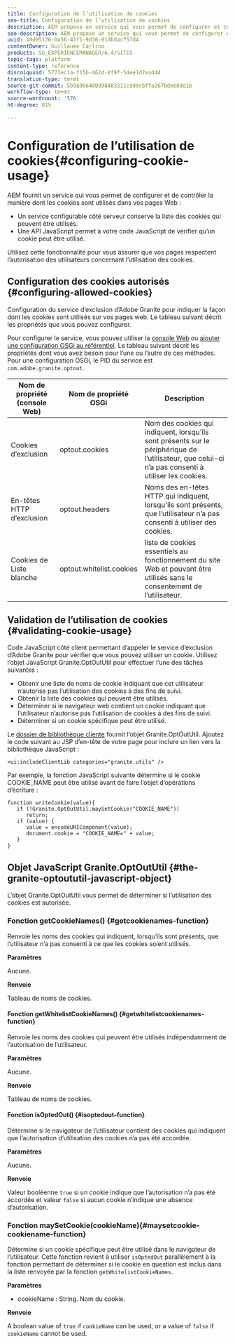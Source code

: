 ```yaml
---
title: Configuration de l’utilisation de cookies
seo-title: Configuration de l’utilisation de cookies
description: AEM propose un service qui vous permet de configurer et contrôler le mode d’utilisation des cookies avec vos pages web.
seo-description: AEM propose un service qui vous permet de configurer et contrôler le mode d’utilisation des cookies avec vos pages web.
uuid: 10d95176-0a56-41f1-9d36-01dbdac757d4
contentOwner: Guillaume Carlino
products: SG_EXPERIENCEMANAGER/6.4/SITES
topic-tags: platform
content-type: reference
discoiquuid: 5773ec1a-f15b-462d-8f9f-54ee1d7ead44
translation-type: tm+mt
source-git-commit: 5b9a966480d98403311cdddcbffa267bde68dd1b
workflow-type: tm+mt
source-wordcount: '576'
ht-degree: 81%

---
```



# Configuration de l’utilisation de cookies{#configuring-cookie-usage}

AEM fournit un service qui vous permet de configurer et de contrôler la manière dont les cookies sont utilisés dans vos pages Web :

* Un service configurable côté serveur conserve la liste des cookies qui peuvent être utilisés.
* Une API JavaScript permet à votre code JavaScript de vérifier qu’un cookie peut être utilisé.

Utilisez cette fonctionnalité pour vous assurer que vos pages respectent l’autorisation des utilisateurs concernant l’utilisation des cookies.

## Configuration des cookies autorisés {#configuring-allowed-cookies}

Configuration du service d’exclusion d’Adobe Granite pour indiquer la façon dont les cookies sont utilisés sur vos pages web. Le tableau suivant décrit les propriétés que vous pouvez configurer.

Pour configurer le service, vous pouvez utiliser la [console Web](/help/sites-deploying/configuring-osgi.md#osgi-configuration-with-the-web-console) ou [ajouter une configuration OSGi au référentiel](/help/sites-deploying/configuring-osgi.md#adding-a-new-configuration-to-the-repository). Le tableau suivant décrit les propriétés dont vous avez besoin pour l’une ou l’autre de ces méthodes. Pour une configuration OSGi, le PID du service est `com.adobe.granite.optout`.

| Nom de propriété (console Web) | Nom de propriété OSGi | Description |
|---|---|---|
| Cookies d’exclusion | optout.cookies | Nom des cookies qui indiquent, lorsqu’ils sont présents sur le périphérique de l’utilisateur, que celui-ci n’a pas consenti à utiliser les cookies. |
| En-têtes HTTP d’exclusion | optout.headers | Noms des en-têtes HTTP qui indiquent, lorsqu’ils sont présents, que l’utilisateur n’a pas consenti à utiliser des cookies. |
| Cookies de Liste blanche | optout.whitelist.cookies | liste de cookies essentiels au fonctionnement du site Web et pouvant être utilisés sans le consentement de l’utilisateur. |

## Validation de l’utilisation de cookies {#validating-cookie-usage}

Code JavaScript côté client permettant d’appeler le service d’exclusion d’Adobe Granite pour vérifier que vous pouvez utiliser un cookie. Utilisez l’objet JavaScript Granite.OptOutUtil pour effectuer l’une des tâches suivantes :

* Obtenir une liste de noms de cookie indiquant que cet utilisateur n’autorise pas l’utilisation des cookies à des fins de suivi.
* Obtenir la liste des cookies qui peuvent être utilisés.
* Déterminer si le navigateur web contient un cookie indiquant que l’utilisateur n’autorise pas l’utilisation de cookies à des fins de suivi.
* Déterminer si un cookie spécifique peut être utilisé.

Le [dossier de bibliothèque cliente](/help/sites-developing/clientlibs.md#referencing-client-side-libraries) fournit l’objet Granite.OptOutUtil. Ajoutez le code suivant au JSP d’en-tête de votre page pour inclure un lien vers la bibliothèque JavaScript :

`<ui:includeClientLib categories="granite.utils" />`

Par exemple, la fonction JavaScript suivante détermine si le cookie COOKIE_NAME peut être utilisé avant de faire l’objet d’opérations d’écriture :

```
function writeCookie(value){
   if (!Granite.OptOutUtil.maySetCookie("COOKIE_NAME")) 
      return;
   if (value) {
      value = encodeURIComponent(value);
      document.cookie = "COOKIE_NAME=" + value; 
   }
}
```

## Objet JavaScript Granite.OptOutUtil {#the-granite-optoututil-javascript-object}

L’objet Granite.OptOutUtil vous permet de déterminer si l’utilisation des cookies est autorisée.

### Fonction getCookieNames() {#getcookienames-function}

Renvoie les noms des cookies qui indiquent, lorsqu’ils sont présents, que l’utilisateur n’a pas consenti à ce que les cookies soient utilisés.

**Paramètres**

Aucune.

**Renvoie**

Tableau de noms de cookies.

#### Fonction getWhitelistCookieNames() {#getwhitelistcookienames-function}

Renvoie les noms des cookies qui peuvent être utilisés indépendamment de l’autorisation de l’utilisateur.

**Paramètres**

Aucune.

**Renvoie**

Tableau de noms de cookies.

#### Fonction isOptedOut() {#isoptedout-function}

Détermine si le navigateur de l’utilisateur contient des cookies qui indiquent que l’autorisation d’utilisation des cookies n’a pas été accordée.

**Paramètres**

Aucune.

**Renvoie**

Valeur booléenne `true` si un cookie indique que l’autorisation n’a pas été accordée et valeur `false` si aucun cookie n’indique une absence d’autorisation.

### Fonction maySetCookie(cookieName){#maysetcookie-cookiename-function}

Détermine si un cookie spécifique peut être utilisé dans le navigateur de l’utilisateur. Cette fonction revient à utiliser `isOptedOut` parallèlement à la fonction permettant de déterminer si le cookie en question est inclus dans la liste renvoyée par la fonction `getWhitelistCookieNames`.

**Paramètres**

* cookieName : String. Nom du cookie.

**Renvoie**

A boolean value of `true` if `cookieName` can be used, or a value of `false` if `cookieName` cannot be used.
